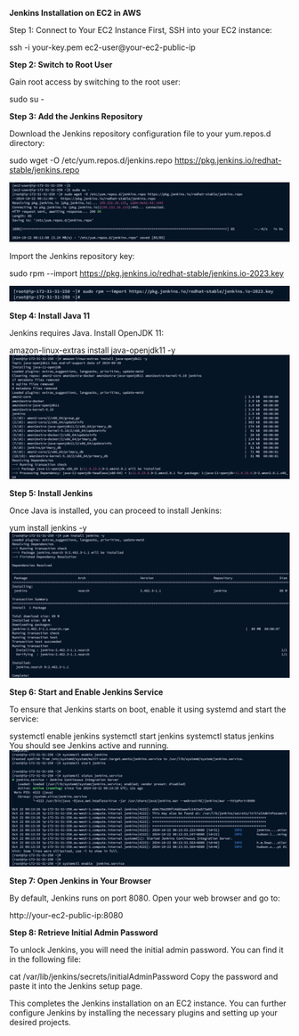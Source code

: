 **Jenkins Installation on EC2 in AWS**

Step 1: Connect to Your EC2 Instance
First, SSH into your EC2 instance:


ssh -i your-key.pem ec2-user@your-ec2-public-ip

**Step 2: Switch to Root User**

Gain root access by switching to the root user:

sudo su -

**Step 3: Add the Jenkins Repository**

Download the Jenkins repository configuration file to your yum.repos.d directory:

sudo wget -O /etc/yum.repos.d/jenkins.repo https://pkg.jenkins.io/redhat-stable/jenkins.repo

![alt text](images/image-1.png)

Import the Jenkins repository key:

sudo rpm --import https://pkg.jenkins.io/redhat-stable/jenkins.io-2023.key

![alt text](images/image-2.png)

**Step 4: Install Java 11**

Jenkins requires Java. Install OpenJDK 11:

amazon-linux-extras install java-openjdk11 -y
![alt text](images/image-3.png)

**Step 5: Install Jenkins**

Once Java is installed, you can proceed to install Jenkins:

yum install jenkins -y
![alt text](images/image-4.png)

**Step 6: Start and Enable Jenkins Service**

To ensure that Jenkins starts on boot, enable it using systemd and start the service:


systemctl enable jenkins
systemctl start jenkins
systemctl status jenkins
You should see Jenkins active and running.
![alt text](images/image-5.png)

**Step 7: Open Jenkins in Your Browser**

By default, Jenkins runs on port 8080. Open your web browser and go to:

http://your-ec2-public-ip:8080

**Step 8: Retrieve Initial Admin Password**

To unlock Jenkins, you will need the initial admin password. You can find it in the following file:

cat /var/lib/jenkins/secrets/initialAdminPassword
Copy the password and paste it into the Jenkins setup page.

This completes the Jenkins installation on an EC2 instance. You can further configure Jenkins by installing the necessary plugins and setting up your desired projects.